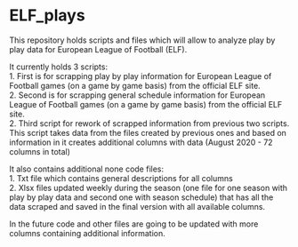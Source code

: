 # ELF_plays
This repository holds scripts and files which will allow to analyze play by play data for European League of Football (ELF).

It currently holds 3 scripts:<br>
	1. First is for scrapping play by play information for European League of Football games (on a game by game basis) from the official ELF site.<br>
	2. Second is for scrapping general schedule information for European League of Football games (on a game by game basis) from the official ELF site.<br>
	2. Third script for rework of scrapped information from previous two scripts. This script takes data from the files created by previous ones and based on information in it creates additional columns with data (August 2020 - 72 columns in total)
  
It also contains additional none code files:<br>
	1. Txt file which contains general descriptions for all columns<br>
	2. Xlsx files updated weekly during the season (one file for one season with play by play data and second one with season schedule) that has all the data scraped and saved in the final version with all available columns.
    
In the future code and other files are going to be updated with more columns containing additional information.
